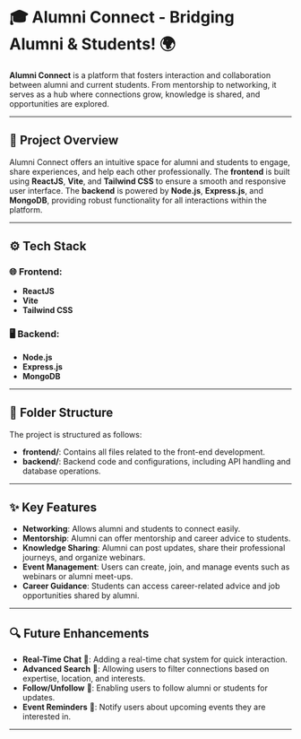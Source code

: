 
# 🎓 **Alumni Connect - Bridging Alumni & Students!** 🌍

**Alumni Connect** is a platform that fosters interaction and collaboration between alumni and current students. From mentorship to networking, it serves as a hub where connections grow, knowledge is shared, and opportunities are explored.

---

## 🚀 **Project Overview**

Alumni Connect offers an intuitive space for alumni and students to engage, share experiences, and help each other professionally. The **frontend** is built using **ReactJS**, **Vite**, and **Tailwind CSS** to ensure a smooth and responsive user interface. The **backend** is powered by **Node.js**, **Express.js**, and **MongoDB**, providing robust functionality for all interactions within the platform.

---

## ⚙️ **Tech Stack**

### 🌐 Frontend:
- **ReactJS**  
- **Vite**  
- **Tailwind CSS**  

### 🖥️ Backend:
- **Node.js**  
- **Express.js**  
- **MongoDB**  

---

## 📁 **Folder Structure**

The project is structured as follows:
- **frontend/**: Contains all files related to the front-end development.
- **backend/**: Backend code and configurations, including API handling and database operations.

---

## ✨ **Key Features**

- **Networking**: Allows alumni and students to connect easily.
- **Mentorship**: Alumni can offer mentorship and career advice to students.
- **Knowledge Sharing**: Alumni can post updates, share their professional journeys, and organize webinars.
- **Event Management**: Users can create, join, and manage events such as webinars or alumni meet-ups.
- **Career Guidance**: Students can access career-related advice and job opportunities shared by alumni.

---

## 🔍 **Future Enhancements**

- **Real-Time Chat** 💬: Adding a real-time chat system for quick interaction.
- **Advanced Search** 🔎: Allowing users to filter connections based on expertise, location, and interests.
- **Follow/Unfollow** 👥: Enabling users to follow alumni or students for updates.
- **Event Reminders** 📅: Notify users about upcoming events they are interested in.

---